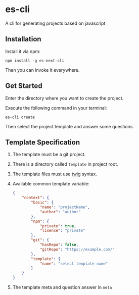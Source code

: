 # es-cli

A cli for generating projects based on javascript

## Installation

Install it via npm: 

```shell
npm install -g es-next-cli
```

Then you can invoke it everywhere.

## Get Started

Enter the directory where you want to create the project.

Execute the following command in your terminal:

```shell
es-cli create
```

Then select the project template and answer some questions.


## Template Specification

1. The template must be a git project.
2. There is a directory called `template` in project root.
3. The template files must use [twig](https://github.com/twigjs/twig.js) syntax.
4. Available common template variable:
    
    ```json
    {
        "context": {
            "basic": {
                "name": "projectName",
                "author": "author"
            },
            "npm": {
                "private": true,
                "lisence": "private"
            },
            "git": {
                "hasRepo": false,
                "gitRepo": "https://example.com/"
            },
            "template": {
                "name": "select template name"
            }
        }
    }
    ``` 
5. The template meta and question answer in `meta`

